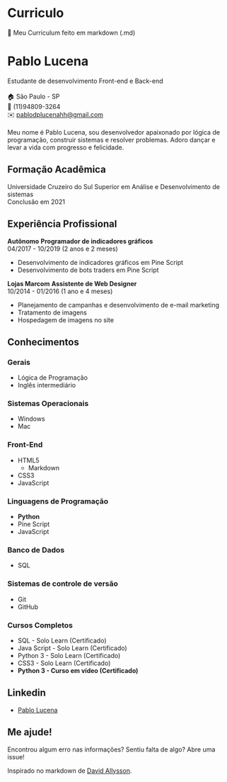 # Curriculo
👤 Meu Curriculum feito em markdown (.md)

# Pablo Lucena
Estudante de desenvolvimento Front-end e Back-end
<br>
<br>
:house: São Paulo - SP
<br>:iphone: (11)94809-3264
<br>:envelope: pablodplucenahh@gmail.com
<br>
<br>
Meu nome é Pablo Lucena, sou desenvolvedor apaixonado por lógica de programação, construir sistemas e resolver problemas. Adoro dançar e levar a vida com progresso e felicidade.
<br>
## Formação Acadêmica

Universidade Cruzeiro do Sul
Superior em Análise e Desenvolvimento de sistemas 
<br>Conclusão em 2021
<br>
## Experiência Profissional

**Autônomo**
**Programador de indicadores gráficos**
<br>04/2017 - 10/2019 (2 anos e 2 meses)
* Desenvolvimento de indicadores gráficos em Pine Script
* Desenvolvimento de bots traders em Pine Script

**Lojas Marcom**
**Assistente de Web Designer**
<br>10/2014 - 01/2016 (1 ano e 4 meses)
* Planejamento de campanhas e desenvolvimento de e-mail marketing
* Tratamento de imagens
* Hospedagem de imagens no site

## Conhecimentos

### Gerais

* Lógica de Programação
* Inglês intermediário

### Sistemas Operacionais

* Windows
* Mac

### Front-End

* HTML5
  * Markdown
* CSS3
* JavaScript

### Linguagens de Programação

* **Python**
* Pine Script
* JavaScript

### Banco de Dados

* SQL

### Sistemas de controle de versão

* Git
* GitHub

### Cursos Completos

* SQL - Solo Learn (Certificado)
* Java Script - Solo Learn (Certificado)
* Python 3 - Solo Learn (Certificado)
* CSS3 - Solo Learn (Certificado)
* **Python 3 - Curso em vídeo (Certificado)**

## Linkedin
* [Pablo Lucena](https://www.linkedin.com/in/pablo-lucena/)

## Me ajude!
Encontrou algum erro nas informações? Sentiu falta de algo? Abre uma issue! <br>

Inspirado no markdown de [David Allysson](https://github.com/davidallysson/curriculo).
